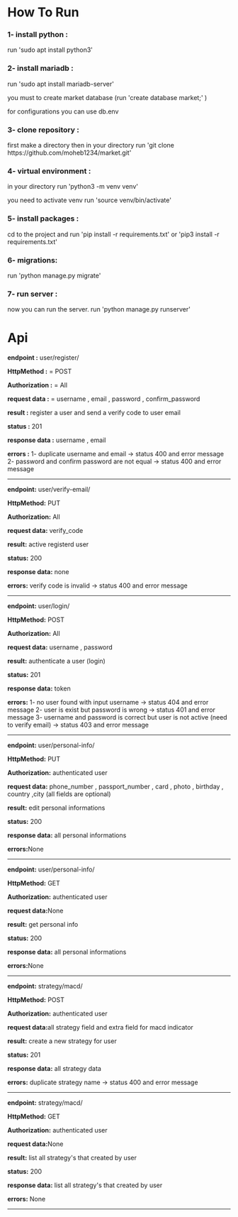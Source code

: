 <h1> How To Run</h1>

<h3> 1- install python : </h3>
<p> run 'sudo apt install python3' </p>
<h3>2- install mariadb :</h3>
<p> run 'sudo apt install mariadb-server' </p>
<p> you must to create market database (run 'create database market;' ) </p>
<p> for configurations you can use db.env  </p>
<h3>3- clone repository :</h3>
<p> first make a directory then in your directory  run 'git clone https://github.com/moheb1234/market.git'</p>

<h3>4- virtual environment :</h3>
<p> in your directory run 'python3 -m venv venv'</p>
<p>you need to activate venv run 'source venv/bin/activate'</p>

<h3> 5- install packages :</h3>
<p> cd to the project and run 'pip install -r requirements.txt' or 'pip3 install -r requirements.txt'</p>

<h3>6- migrations:</h3>
<p> run 'python manage.py migrate'</p>

<h3> 7- run server :</h3>
<p> now you can run the server.  run 'python manage.py runserver' </p>


<h1>Api</h1>

<p><b>endpoint :</b> user/register/</p>
<p><b>HttpMethod :</b> = POST</p>
<p><b>Authorization :</b> = All</p>
<p><b>request data :</b> = username  , email , password  , confirm_password</p>
<p><b>result :</b> register a user and send a verify code to user email</p>
<p><b>status :</b> 201 </p>
<p><b>response data :</b> username ,  email</p>
<p><b>errors :</b> 1- duplicate username and email -> status 400 and error message 2- password and confirm password are not equal -> status 400 and error message</p>
<hr>

<p><b>endpoint:</b> user/verify-email/</p>
<p><b>HttpMethod:</b>  PUT</p>
<p><b>Authorization:</b>  All</p>
<p><b>request data:</b> verify_code </p>
<p><b>result:</b> active registerd user</p>
<p><b>status:</b> 200 </p>
<p><b>response data:</b> none</p>
<p><b>errors:</b> verify code is invalid -> status 400 and error message </p>
<hr>

<p><b>endpoint:</b> user/login/</p>
<p><b>HttpMethod:</b>  POST</p>
<p><b>Authorization:</b>  All</p>
<p><b>request data:</b> username , password </p>
<p><b>result:</b> authenticate a user (login)</p>
<p><b>status:</b> 201 </p>
<p><b>response data:</b> token</p>
<p><b>errors:</b> 1- no user found with input username -> status 404 and error message 2- user is exist but password is wrong -> status 401 and error message 3- username and password is correct but user is not active (need to verify email) -> status 403 and error message</p>
<hr>

<p><b>endpoint:</b> user/personal-info/</p>
<p><b>HttpMethod:</b> PUT</p>
<p><b>Authorization:</b> authenticated user</p>
<p><b>request data:</b> phone_number , passport_number , card , photo , birthday , country ,city (all fields are optional) </p>
<p><b>result:</b> edit personal informations</p>
<p><b>status:</b> 200 </p>
<p><b>response data:</b> all personal informations</p>
<p><b>errors:</b>None</p>
<hr>

<p><b>endpoint:</b> user/personal-info/</p>
<p><b>HttpMethod:</b> GET</p>
<p><b>Authorization:</b> authenticated user</p>
<p><b>request data:</b>None </p>
<p><b>result:</b> get personal info</p>
<p><b>status:</b> 200 </p>
<p><b>response data:</b> all personal informations</p>
<p><b>errors:</b>None</p>
<hr>

<p><b>endpoint:</b> strategy/macd/</p>
<p><b>HttpMethod:</b> POST</p>
<p><b>Authorization:</b> authenticated user</p>
<p><b>request data:</b>all strategy field and extra field for macd indicator </p>
<p><b>result:</b> create a new strategy for user</p>
<p><b>status:</b> 201 </p>
<p><b>response data:</b> all strategy data</p>
<p><b>errors:</b> duplicate strategy name -> status 400 and error message</p>
<hr>

<p><b>endpoint:</b> strategy/macd/</p>
<p><b>HttpMethod:</b> GET</p>
<p><b>Authorization:</b> authenticated user</p>
<p><b>request data:</b>None </p>
<p><b>result:</b> list all strategy's that created by user</p>
<p><b>status:</b> 200 </p>
<p><b>response data:</b> list all strategy's that created by user</p>
<p><b>errors:</b> None</p>
<hr>








   



